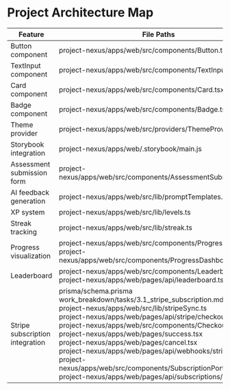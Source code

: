 # Project Architecture Map

| Feature | File Paths | Status |
|---------|------------|--------|
| Button component | project-nexus/apps/web/src/components/Button.tsx | [IMPLEMENTED] |
| TextInput component | project-nexus/apps/web/src/components/TextInput.tsx | [IMPLEMENTED] |
| Card component | project-nexus/apps/web/src/components/Card.tsx | [IMPLEMENTED] |
| Badge component | project-nexus/apps/web/src/components/Badge.tsx | [IMPLEMENTED] |
| Theme provider | project-nexus/apps/web/src/providers/ThemeProvider.tsx | [IMPLEMENTED] |
| Storybook integration | project-nexus/apps/web/.storybook/main.js | [IMPLEMENTED] |
| Assessment submission form | project-nexus/apps/web/src/components/AssessmentSubmission.tsx | [IMPLEMENTED] |
| AI feedback generation | project-nexus/apps/web/src/lib/promptTemplates.ts | [IMPLEMENTED] |
| XP system | project-nexus/apps/web/src/lib/levels.ts | [IMPLEMENTED] |
| Streak tracking | project-nexus/apps/web/src/lib/streak.ts | [IMPLEMENTED] |
| Progress visualization | project-nexus/apps/web/src/components/ProgressBar.tsx<br>project-nexus/apps/web/src/components/ProgressDashboard.tsx | [IMPLEMENTED] |
| Leaderboard | project-nexus/apps/web/src/components/Leaderboard.tsx<br>project-nexus/apps/web/pages/api/leaderboard.ts | [IMPLEMENTED] |
| Stripe subscription integration | prisma/schema.prisma<br>work_breakdown/tasks/3.1_stripe_subscription.md<br>project-nexus/apps/web/src/lib/stripeSync.ts<br>project-nexus/apps/web/pages/api/stripe/checkout.ts<br>project-nexus/apps/web/src/components/CheckoutForm.tsx<br>project-nexus/apps/web/pages/success.tsx<br>project-nexus/apps/web/pages/cancel.tsx<br>project-nexus/apps/web/pages/api/webhooks/stripe.ts<br>project-nexus/apps/web/src/components/SubscriptionPortal.tsx<br>project-nexus/apps/web/pages/api/subscriptions/manage.ts | [IMPLEMENTED] |